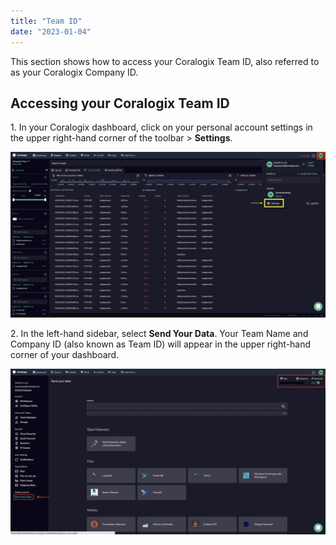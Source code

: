 ```yaml
---
title: "Team ID"
date: "2023-01-04"
---
```


This section shows how to access your Coralogix Team ID, also referred to as your Coralogix Company ID.

## Accessing your Coralogix Team ID

1\. In your Coralogix dashboard, click on your personal account settings in the upper right-hand corner of the toolbar > **Settings**.

![](images/Team-ID-1-1024x538.png)

2\. In the left-hand sidebar, select **Send Your Data**. Your Team Name and Company ID (also known as Team ID) will appear in the upper right-hand corner of your dashboard.

![](images/Team-ID-2-1024x538.png)
